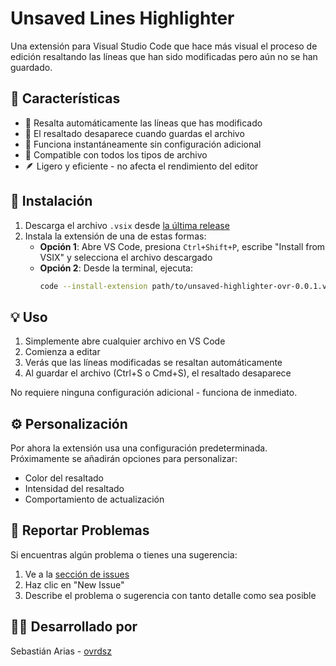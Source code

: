 # Unsaved Lines Highlighter

Una extensión para Visual Studio Code que hace más visual el proceso de edición resaltando las líneas que han sido modificadas pero aún no se han guardado.

## 🌟 Características

- 🎨 Resalta automáticamente las líneas que has modificado
- 💾 El resaltado desaparece cuando guardas el archivo
- 🚀 Funciona instantáneamente sin configuración adicional
- 📝 Compatible con todos los tipos de archivo
- 🪶 Ligero y eficiente - no afecta el rendimiento del editor

## 🚀 Instalación

1. Descarga el archivo `.vsix` desde [la última release](https://github.com/ovrdsz/unsaved-highlighter-ovr/releases/latest)
2. Instala la extensión de una de estas formas:
   - **Opción 1**: Abre VS Code, presiona `Ctrl+Shift+P`, escribe "Install from VSIX" y selecciona el archivo descargado
   - **Opción 2**: Desde la terminal, ejecuta:
     ```bash
     code --install-extension path/to/unsaved-highlighter-ovr-0.0.1.vsix
     ```

## 💡 Uso

1. Simplemente abre cualquier archivo en VS Code
2. Comienza a editar
3. Verás que las líneas modificadas se resaltan automáticamente
4. Al guardar el archivo (Ctrl+S o Cmd+S), el resaltado desaparece

No requiere ninguna configuración adicional - funciona de inmediato.

## ⚙️ Personalización

Por ahora la extensión usa una configuración predeterminada. Próximamente se añadirán opciones para personalizar:
- Color del resaltado
- Intensidad del resaltado
- Comportamiento de actualización

## 🐛 Reportar Problemas

Si encuentras algún problema o tienes una sugerencia:
1. Ve a la [sección de issues](https://github.com/ovrdsz/unsaved-highlighter-ovr/issues)
2. Haz clic en "New Issue"
3. Describe el problema o sugerencia con tanto detalle como sea posible

## 👨‍💻 Desarrollado por

Sebastián Arias - [ovrdsz](https://github.com/ovrdsz)